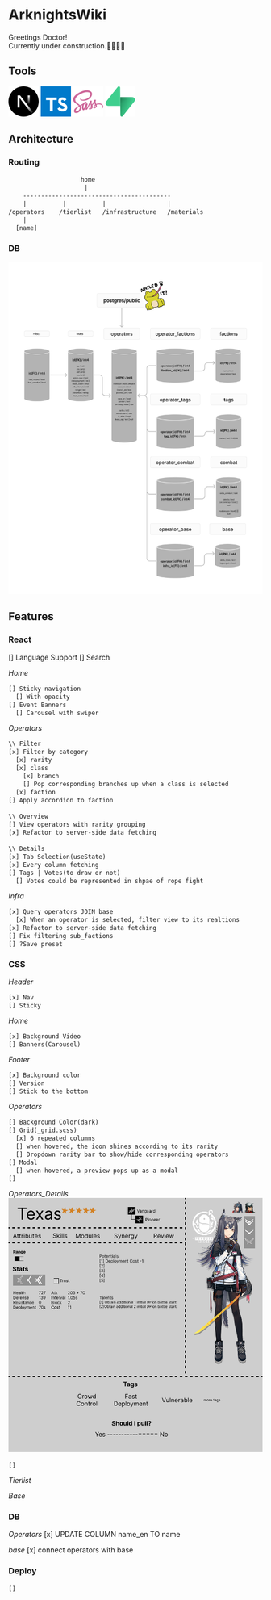 # ArknightsWiki

Greetings Doctor!\
Currently under construction.👷‍♂️🔨🚧

## Tools

![Next.js](./public/docs/next-js.svg)
![Typescript](./public/docs/typescript.svg)
![Sass](./public/docs/sass.svg)
![Supabase](./public/docs/supabase.svg)

## Architecture

### Routing

```
                    home
                     |
    -----------------------------------------
    |          |          |                 |
/operators    /tierlist   /infrastructure   /materials
    |
  [name]
```

### DB

![db_flow](./public/docs/db_flow.png)

## Features

### React

[] Language Support
[] Search

_Home_

```
[] Sticky navigation
  [] With opacity
[] Event Banners
  [] Carousel with swiper
```

_Operators_

```
\\ Filter
[x] Filter by category
  [x] rarity
  [x] class
    [x] branch
    [] Pop corresponding branches up when a class is selected
  [x] faction
[] Apply accordion to faction

\\ Overview
[] View operators with rarity grouping
[x] Refactor to server-side data fetching

\\ Details
[x] Tab Selection(useState)
[x] Every column fetching
[] Tags | Votes(to draw or not)
  [] Votes could be represented in shpae of rope fight
```

_Infra_

```
[x] Query operators JOIN base
  [x] When an operator is selected, filter view to its realtions
[x] Refactor to server-side data fetching
[] Fix filtering sub_factions
[] ?Save preset
```

### CSS

_Header_

```
[x] Nav
[] Sticky
```

_Home_

```
[x] Background Video
[] Banners(Carousel)
```

_Footer_

```
[x] Background color
[] Version
[] Stick to the bottom
```

_Operators_

```
[] Background Color(dark)
[] Grid(_grid.scss)
  [x] 6 repeated columns
  [] when hovered, the icon shines according to its rarity
  [] Dropdown rarity bar to show/hide corresponding operators
[] Modal
  [] when hovered, a preview pops up as a modal
[]
```

_Operators_Details_
![details_layout](./public/docs/details_layout.png)

```
[]
```

_Tierlist_

_Base_

### DB

_Operators_
[x] UPDATE COLUMN name_en TO name

_base_
[x] connect operators with base

### Deploy

```
[]
```
